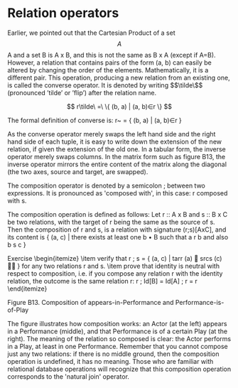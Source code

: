 # Relation operators

Earlier, we pointed out that the Cartesian Product of a set $$A$$ A and a set B is A x B, and this is not the same as B x A \(except if A=B\). However, a relation that contains pairs of the form \(a, b\) can easily be altered by changing the order of the elements. Mathematically, it is a different pair. This operation, producing a new relation from an existing one, is called the converse operator. It is denoted by writing $$\tilde\$$ \(pronounced ’tilde’ or ’flip’\) after the relation name.

$$
r\tilde\ =\ \{ (b, a) | (a, b)∈r \}
$$

The formal definition of converse is: r~ = { \(b, a\) \| \(a, b\)∈r }

As the converse operator merely swaps the left hand side and the right hand side of each tuple, it is easy to write down the extension of the new relation, if given the extension of the old one. In a tabular form, the inverse operator merely swaps columns. In the matrix form such as figure B13, the inverse operator mirrors the entire content of the matrix along the diagonal \(the two axes, source and target, are swapped\).

The composition operator is denoted by a semicolon ; between two expressions. It is pronounced as 'composed with', in this case: r composed with s.

The composition operation is defined as follows: Let r :: A x B and s :: B x C be two relations, with the target of r being the same as the source of s. Then the composition of r and s, is a relation with signature \(r;s\)\[AxC\], and its content is { \(a, c\) \| there exists at least one b • B such that a r b and also b s c }

Exercise \begin{itemize} \item verify that r ; s = { \(a, c\) \| tarr \(a\)  srcs \(c\)  } for any two relations r and s. \item prove that identity is neutral with respect to composition, i.e. if you compose any relation r with the identity relation, the outcome is the same relation r: r ; Id\[B\] = Id\[A\] ; r = r \end{itemize}

Figure B13. Composition of appears-in-Performance and Performance-is-of-Play

The figure illustrates how composition works: an Actor \(at the left\) appears in a Performance \(middle\), and that Performance is of a certain Play \(at the right\). The meaning of the relation so composed is clear: the Actor performs in a Play, at least in one Performance. Remember that you cannot compose just any two relations: if there is no middle ground, then the composition operation is undefined, it has no meaning. Those who are familiar with relational database operations will recognize that this composition operation corresponds to the 'natural join' operator.

